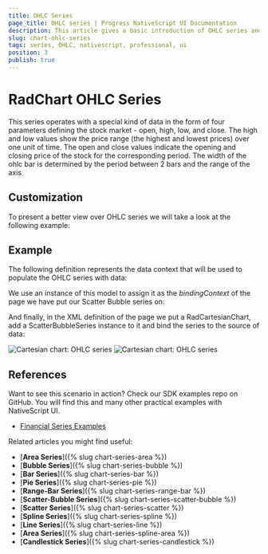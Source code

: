 ```yaml
---
title: OHLC Series
page_title: OHLC series | Progress NativeScript UI Documentation
description: This article gives a basic introduction of OHLC series and continues with a sample scenario of how OHLC series are used.
slug: chart-ohlc-series
tags: series, OHLC, nativescript, professional, ui
position: 3
publish: true
---
```


# RadChart OHLC Series
This series operates with a special kind of data in the form of four parameters defining the stock market - open, high, low, and close. The high and low values show the price range (the highest and lowest prices) over one unit of time. The open and close values indicate the opening and closing price of the stock for the corresponding period. The width of the ohlc bar is determined by the period between 2 bars and the range of the axis

## Customization

To present a better view over OHLC series we will take a look at the following example:

## Example
The following definition represents the data context that will be used to populate the OHLC series with data:

<snippet id='ohlc-data-model'/>

We use an instance of this model to assign it as the *bindingContext* of the page we have put our Scatter Bubble series on:

<snippet id='binding-context-ohlc-series'/>

And finally, in the XML definition of the page we put a RadCartesianChart, add a ScatterBubbleSeries instance to it and bind the series to the source of data:

<snippet id='ohlc-series'/>

![Cartesian chart: OHLC series](../../../../img/ns_ui/ohlc_series_anroid.png " Scatter Bubble series on Android.") ![Cartesian chart: OHLC series](../../../../img/ns_ui/ohlc_series_ios.png "Scatter Bubble series on iOS.")

## References
Want to see this scenario in action?
Check our SDK examples repo on GitHub. You will find this and many other practical examples with NativeScript UI.

* [Financial Series Examples](https://github.com/NativeScript/nativescript-ui-samples/tree/master/chart/app/examples/series/financial)

Related articles you might find useful:

* [**Area Series**]({% slug chart-series-area %})
* [**Bubble Series**]({% slug chart-series-bubble %})
* [**Bar Series**]({% slug chart-series-bar %})
* [**Pie Series**]({% slug chart-series-pie %})
* [**Range-Bar Series**]({% slug chart-series-range-bar %})
* [**Scatter-Bubble Series**]({% slug chart-series-scatter-bubble %})
* [**Scatter Series**]({% slug chart-series-scatter %})
* [**Spline Series**]({% slug chart-series-spline %})
* [**Line Series**]({% slug chart-series-line %})
* [**Area Series**]({% slug chart-series-spline-area %})
* [**Candlestick Series**]({% slug chart-series-candlestick %})